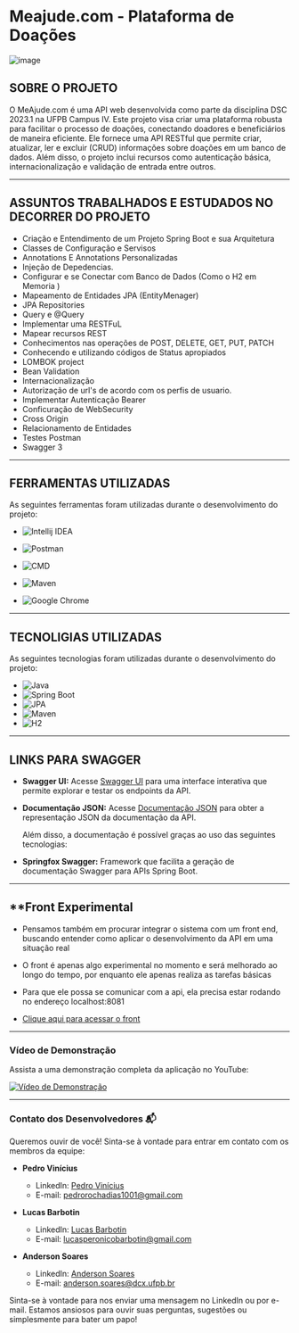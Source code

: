 # Meajude.com - Plataforma de Doações

![image](https://github.com/710lucas/Projeto-DSC-MeAjude/assets/105192228/51463d99-58c2-49fd-827d-3bd0e3a5a1f0)

## **SOBRE O PROJETO**

O MeAjude.com é uma API web desenvolvida como parte da disciplina DSC 2023.1 na UFPB Campus IV. Este projeto visa criar uma plataforma robusta para facilitar o processo de doações, conectando doadores e beneficiários de maneira eficiente.
Ele fornece uma API RESTful que permite criar, atualizar, ler e excluir (CRUD) informações sobre doações em um banco de dados. Além disso, o projeto inclui recursos como autenticação básica, internacionalização e validação de entrada entre outros.

***
## **ASSUNTOS TRABALHADOS E ESTUDADOS NO DECORRER DO PROJETO**
- Criação e Entendimento de um Projeto Spring Boot e sua Arquitetura
- Classes de Configuração e Servisos
- Annotations E Annotations Personalizadas
- Injeção de Depedencias.
- Configurar e se Conectar com Banco de Dados (Como o H2 em Memoria  )
- Mapeamento de Entidades JPA (EntityMenager)
- JPA Repositories
- Query e @Query
- Implementar uma RESTFuL
- Mapear recursos REST
- Conhecimentos nas operações de POST, DELETE, GET, PUT, PATCH
- Conhecendo e utilizando códigos de Status apropiados
- LOMBOK project
- Bean Validation
- Internacionalização
- Autorização de url's de acordo com os perfis de usuario.
- Implementar Autenticação Bearer
- Conficuração de WebSecurity
- Cross Origin
- Relacionamento de Entidades
- Testes Postman
- Swagger 3
***

## **FERRAMENTAS UTILIZADAS**

 As seguintes ferramentas foram utilizadas durante o desenvolvimento do projeto:
- ![Intellij IDEA](https://img.shields.io/badge/IntelliJ%20Idea-2023-blueviolet.svg?style=for-the-badge&logo=intellij-idea
  )
- ![Postman](https://img.shields.io/badge/-Postman-FF6C37?logo=postman&logoColor=white&style=for-the-badge)

- ![CMD](https://img.shields.io/badge/-CMD-000000?style=for-the-badge&logo=Windows%20Terminal&logoColor=FFFFFF)

- ![Maven](https://img.shields.io/badge/Maven-3.8.3-blue?logo=apache-maven)
- ![Google Chrome](https://img.shields.io/badge/-Google%20Chrome-4285F4?style=for-the-badge&logo=Google%20Chrome&logoColor=FFFFFF)

***

## **TECNOLIGIAS UTILIZADAS**

As seguintes tecnologias foram utilizadas durante o desenvolvimento do projeto:

- ![Java](https://img.shields.io/badge/Java-17-blue?logo=java)
- ![Spring Boot](https://img.shields.io/badge/Spring%20Boot-3.0.6-brightgreen?logo=spring)
- ![JPA](https://img.shields.io/badge/JPA-Enabled-orange)
- ![Maven](https://img.shields.io/badge/Maven-3.8.3-blue?logo=apache-maven)
- ![H2](https://img.shields.io/badge/H2-1.4.200-blue?logo=h2-database)

---

## **LINKS PARA SWAGGER**

- **Swagger UI:** Acesse [Swagger UI](http://localhost:8081/swagger-ui.html) para uma interface interativa que permite explorar e testar os endpoints da API.

- **Documentação JSON:** Acesse [Documentação JSON](http://localhost:8081/v3/api-docs) para obter a representação JSON da documentação da API.

  Além disso, a documentação é possível graças ao uso das seguintes tecnologias:

- **Springfox Swagger:** Framework que facilita a geração de documentação Swagger para APIs Spring Boot.

---

## **Front Experimental

- Pensamos também em procurar integrar o sistema com um front end, buscando entender como aplicar o desenvolvimento da API em uma situação real
  
- O front é apenas algo experimental no momento e será melhorado ao longo do tempo, por enquanto ele apenas realiza as tarefas básicas

- Para que ele possa se comunicar com a api, ela precisa estar rodando no endereço localhost:8081

- [Clique aqui para acessar o front](https://710lucas.github.io/MeAjude-front/login)

---

### Vídeo de Demonstração

Assista a uma demonstração completa da aplicação no YouTube:

[![Vídeo de Demonstração](https://img.youtube.com/vi/SEU-CÓDIGO-DO-YOUTUBE/0.jpg)](https://www.youtube.com/watch?v=SEU-CÓDIGO-DO-YOUTUBE)

---


### Contato dos Desenvolvedores 📬

Queremos ouvir de você! Sinta-se à vontade para entrar em contato com os membros da equipe:

- **Pedro Vinícius**
  - LinkedIn: [Pedro Vinícius](https://www.linkedin.com/in/pedro-vinicius-8472351b7/)
  - E-mail: [pedrorochadias1001@gmail.com](mailto:pedrorochadias1001@gmail.com)

- **Lucas Barbotin**
  - LinkedIn: [Lucas Barbotin](https://www.linkedin.com/in/lucas-barbotin-3a4320254?utm_source=share&utm_campaign=share_via&utm_content=profile&utm_medium=android_app)
  - E-mail: [lucasperonicobarbotin@gmail.com](mailto:lucasperonicobarbotin@gmail.com)

- **Anderson Soares**
  - LinkedIn: [Anderson Soares](https://br.linkedin.com/in/anderson-soares-4b300027a)
  - E-mail: [anderson.soares@dcx.ufpb.br](mailto:anderson.soares@dcx.ufpb.br)

Sinta-se à vontade para nos enviar uma mensagem no LinkedIn ou por e-mail. Estamos ansiosos para ouvir suas perguntas, sugestões ou simplesmente para bater um papo!


